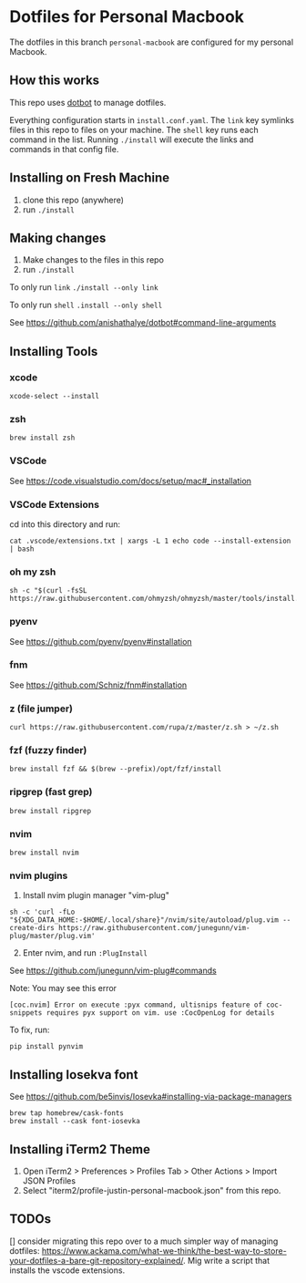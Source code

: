 # Dotfiles for Personal Macbook
The dotfiles in this branch `personal-macbook` are configured for my personal Macbook.

## How this works
This repo uses [dotbot](https://github.com/anishathalye/dotbot) to manage dotfiles.

Everything configuration starts in `install.conf.yaml`. The `link` key symlinks files in this repo to files on your machine. The `shell` key runs each command in the list. Running `./install` will execute the links and commands in that config file.

## Installing on Fresh Machine
1. clone this repo (anywhere)
2. run `./install`

## Making changes
1. Make changes to the files in this repo
2. run `./install`

To only run `link`
`./install --only link`

To only run `shell`
`.install --only shell`

See https://github.com/anishathalye/dotbot#command-line-arguments

## Installing Tools

### xcode
```
xcode-select --install
```

### zsh
```
brew install zsh
```

### VSCode
See https://code.visualstudio.com/docs/setup/mac#_installation

### VSCode Extensions
cd into this directory and run:
```
cat .vscode/extensions.txt | xargs -L 1 echo code --install-extension | bash
```

### oh my zsh
```
sh -c "$(curl -fsSL https://raw.githubusercontent.com/ohmyzsh/ohmyzsh/master/tools/install.sh)"
```

### pyenv
See https://github.com/pyenv/pyenv#installation

### fnm
See https://github.com/Schniz/fnm#installation

### z (file jumper)
```
curl https://raw.githubusercontent.com/rupa/z/master/z.sh > ~/z.sh
```

### fzf (fuzzy finder)
```
brew install fzf && $(brew --prefix)/opt/fzf/install
```

### ripgrep (fast grep)
```
brew install ripgrep
```

### nvim
```
brew install nvim
```

### nvim plugins
1. Install nvim plugin manager "vim-plug"
```
sh -c 'curl -fLo "${XDG_DATA_HOME:-$HOME/.local/share}"/nvim/site/autoload/plug.vim --create-dirs https://raw.githubusercontent.com/junegunn/vim-plug/master/plug.vim'
```
2. Enter nvim, and run `:PlugInstall`

See https://github.com/junegunn/vim-plug#commands

Note: You may see this error
```
[coc.nvim] Error on execute :pyx command, ultisnips feature of coc-snippets requires pyx support on vim. use :CocOpenLog for details
```
To fix, run:
```
pip install pynvim
```

## Installing Iosekva font
See https://github.com/be5invis/Iosevka#installing-via-package-managers
```
brew tap homebrew/cask-fonts
brew install --cask font-iosevka
```

## Installing iTerm2 Theme
1. Open iTerm2 > Preferences > Profiles Tab > Other Actions > Import JSON Profiles
2. Select "iterm2/profile-justin-personal-macbook.json" from this repo.

## TODOs
[] consider migrating this repo over to a much simpler way of managing dotfiles: https://www.ackama.com/what-we-think/the-best-way-to-store-your-dotfiles-a-bare-git-repository-explained/. Mig write a script that installs the vscode extensions.
